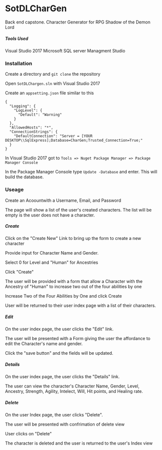 # SotDLCharGen
Back end capstone.
Character Generator for RPG Shadow of the Demon Lord

##### Tools Used
Visual Studio 2017
Microsoft SQL server Managment Studio

### Installation

Create a directory and `git clone` the repository

Open `SotDLChargen.sln` with Visual Studio 2017

Create an `appsetting.json` file similar to this
```
{
  "Logging": {
    "LogLevel": {
      "Default": "Warning"
    }
  },
  "AllowedHosts": "*",
  "ConnectionStrings": {
    "DefaultConnection": "Server = [YOUR DESKTOP\\SqlExpress];Database=CharGen;Trusted_Connection=True;"
  }
}
```
In Visual Studio 2017 got to `Tools => Nuget Package Manager => Package Manager Console`

In the Package Manager Console type `Update -Database` and enter. This will build the database.

### Useage

Create an Acoountwith a Username, Email, and Password

The page will show a list of the user's created characters. The list will be empty is the user does not have a character.

##### Create

Click on the "Create New" Link to bring up the form to create a new character

Provide input for Character Name and Gender.

Select 0 for Level and "Human" for Ancestries

Click "Create"

The user will be provided with a form that allow a Character with the Ancestry of "Human" to increase two out of the four abilities by one

Increase Two of the Four Abilities by One and click Create

User will be returned to their user index page with a list of their characters.

##### Edit

On the user index page, the user clicks the "Edit" link.

The user will be presented with a Form giving the user the affordance to edit the Character's name and gender.

Click the "save button" and the fields will be updated.

##### Details

On the user index page, the user clicks the "Details" link.

The user can view the character's Character Name, Gender, Level, Ancestry, Strength, Agility, Intelect, Will, Hit points, and Healing rate.

##### Delete
On the user Index page, the user clicks "Delete".

The user will be presented with confrimation of delete view

User clicks on "Delete"

The character is deleted and the user is returned to the user's Index view



